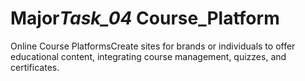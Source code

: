 # Major*Task_04* Course_Platform

Online Course PlatformsCreate sites for brands or individuals to offer educational content, integrating course management, quizzes, and certificates.
